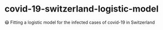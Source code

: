 # covid-19-switzerland-logistic-model
:mask: Fitting a logistic model for the infected cases of covid-19 in Switzerland
